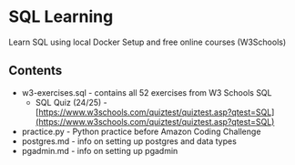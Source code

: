 # SQL Learning
Learn SQL using local Docker Setup and free online courses (W3Schools)

## Contents
- w3-exercises.sql - contains all 52 exercises from W3 Schools SQL
	- SQL Quiz (24/25) - [https://www.w3schools.com/quiztest/quiztest.asp?qtest=SQL](https://www.w3schools.com/quiztest/quiztest.asp?qtest=SQL)
- practice.py - Python practice before Amazon Coding Challenge
- postgres.md - info on setting up postgres and data types
- pgadmin.md - info on setting up pgadmin